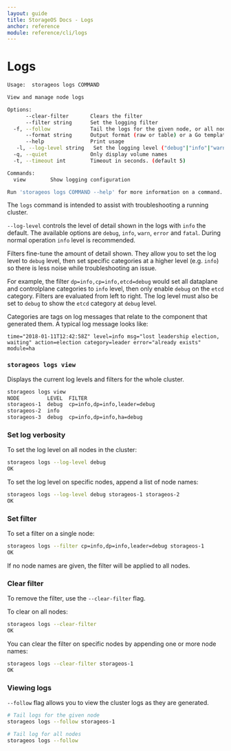 ```yaml
---
layout: guide
title: StorageOS Docs - Logs
anchor: reference
module: reference/cli/logs
---
```


# Logs

```bash
Usage:	storageos logs COMMAND

View and manage node logs

Options:
      --clear-filter       Clears the filter
      --filter string      Set the logging filter
  -f, --follow             Tail the logs for the given node, or all nodes if not specified
      --format string      Output format (raw or table) or a Go template (default "raw")
      --help               Print usage
   -l, --log-level string   Set the logging level ("debug"|"info"|"warn"|"error"|"fatal")
  -q, --quiet              Only display volume names
  -t, --timeout int        Timeout in seconds. (default 5)

Commands:
  view        Show logging configuration

Run 'storageos logs COMMAND --help' for more information on a command.
```

The `logs` command is intended to assist with troubleshooting a running cluster.

`--log-level` controls the level of detail shown in the logs with `info` the
default.  The available options are `debug`, `info`, `warn`, `error` and
`fatal`.  During normal operation `info` level is recommended.

Filters fine-tune the amount of detail shown.  They allow you to set the log
level to `debug` level, then set specific categories at a higher level
(e.g. `info`) so there is less noise while troubleshooting an issue.

For example, the filter `dp=info,cp=info,etcd=debug` would set all dataplane and
controlplane categories to `info` level, then only enable `debug` on the `etcd`
category.  Filters are evaluated from left to right.  The log level must also be
set to `debug` to show the `etcd` category at `debug` level.

Categories are tags on log messages that relate to the component that generated
them.  A typical log message looks like:

```
time="2018-01-11T12:42:58Z" level=info msg="lost leadership election, waiting" action=election category=leader error="already exists" module=ha
```

### `storageos logs view`

Displays the current log levels and filters for the whole cluster.

```bash
storageos logs view
NODE         LEVEL  FILTER
storageos-1  debug  cp=info,dp=info,leader=debug
storageos-2  info
storageos-3  debug  cp=info,dp=info,ha=debug
```

### Set log verbosity

To set the log level on all nodes in the cluster:

```bash
storageos logs --log-level debug
OK
```

To set the log level on specific nodes, append a list of node names:

```bash
storageos logs --log-level debug storageos-1 storageos-2
OK
```

### Set filter

To set a filter on a single node:

```bash
storageos logs --filter cp=info,dp=info,leader=debug storageos-1
OK
```

If no node names are given, the filter will be applied to all nodes.

### Clear filter

To remove the filter, use the `--clear-filter` flag.

To clear on all nodes:

```bash
storageos logs --clear-filter
OK
```

You can clear the filter on specific nodes by appending one or more node names:

```bash
storageos logs --clear-filter storageos-1
OK
```

### Viewing logs

`--follow` flag allows you to view the cluster logs as they are generated.

```bash
# Tail logs for the given node
storageos logs --follow storageos-1

# Tail log for all nodes
storageos logs --follow
```

